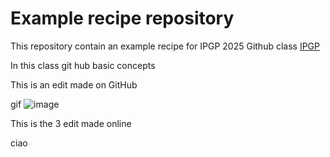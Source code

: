 # Example recipe repository

This repository contain an example recipe for IPGP 2025 Github class [IPGP](ipgp.fr)

In this class git hub basic concepts

This is an edit made on GitHub

gif ![image](https://images.app.goo.gl/xcdtes3K9mFLkkuq9)

This is the 3 edit made online

ciao

